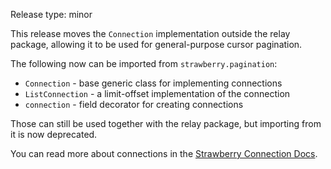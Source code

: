 Release type: minor

This release moves the `Connection` implementation outside the relay package,
allowing it to be used for general-purpose cursor pagination.

The following now can be imported from `strawberry.pagination`:

- `Connection` - base generic class for implementing connections
- `ListConnection` - a limit-offset implementation of the connection
- `connection` - field decorator for creating connections

Those can still be used together with the relay package, but importing from it
is now deprecated.

You can read more about connections in the
[Strawberry Connection Docs](https://strawberry.rocks/docs/guides/pagination/connections).
